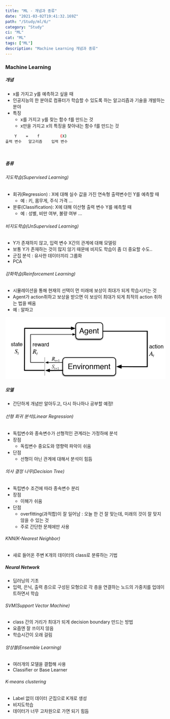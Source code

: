 ```yaml
---
title: "ML - 개념과 종류"
date: "2021-03-02T19:41:32.169Z"
path: "/Study/ml/6/"
category: "Study"
ci: "ML"
cat: "ML"
tags: ["ML"]
description: "Machine Learning 개념과 종류"
---
```




### Machine Learning

##### 개념

* x를 가지고 y를 예측하고 싶을 때
* 인공지능의 한 분야로 컴퓨터가 학습할 수 있도록 하는 알고리즘과 기술을 개발하는 분야
* 특징
  * x를 가지고 y를 찾는 함수 f를 만드는 것
  * x만을 가지고 x의 특징을 찾아내는 함수 f를 만드는 것

```sh
    Y 	 = 	  f			(X)
출력 변수	알고리즘	입력 변수
```



<br />

##### 종류

###### 지도학습(Supervised Learning)

* 회귀(Regression) : X에 대해 실수 값을 가진 연속형 출력변수인 Y를 예측할 때
  * 예 : 키, 몸무게, 주식 가격 ...
* 분류(Classification): X에 대해 이산형 출력 변수 Y를 예측할 때
  * 예 : 성별, 비만 여부,  불량 여부 ...



###### 비지도학습(UnSupervised Learning)

* Y가 존재하지 않고, 입력 변수 X간의 관계에 대해 모델링
* 보통 Y가 존재하는 것이 많지 않기 때문에 비지도 학습이 좀 더 중요할 수도..
* 군집 분석 : 유사한 데이터끼리 그룹화
* PCA



###### 강화학습(Reinforcement Learning)

* 시뮬레이션을 통해 현재의 선택이 먼 미래에 보상이 최대가 되게 학습시키는 것
* Agent가 action취하고 보상을 받으면 이 보상이 최대가 되게 최적의 action 취하는 법을 배움
* 예 : 알파고

![](img/6-1.png)





##### 모델

* 간단하게 개념만 알아두고, 다시 하나하나 공부할 예정!

###### 선형 회귀 분석(Linear Regression)

* 독립변수와 종속변수가 선형적인 관계라는 가정하에 분석
* 장점
  * 독립변수 중요도와 영향력 파악이 쉬움
* 단점
  * 선형이 아닌 관계에 대해서 분석이 힘듬



###### 의사 결정 나무(Decision Tree)

* 독립변수 조건에 따라 종속변수 분리
* 장점
  * 이해가 쉬움
* 단점
  * overfitting(과적합)이 잘 일어남 : 오늘 한 건 잘 맞는데, 미래의 것이 잘 맞지 않을 수 있는 것
  * 주로 간단한 문제에만 사용



###### KNN(K-Nearest Neighbor)

* 새로 들어온 주변 K개의 데이터의 class로 분류하는 기법



##### Neural Network

* 딥러닝의 기초
* 입력, 은닉, 출력 층으로 구성된 모형으로 각 층을 연결하는 노드의 가중치를 업데이트하면서 학습



###### SVM(Support Vector Machine)

* class 간의 거리가 최대가 되게 decision boundary 만드는 방법
* 요즘엔 잘 쓰이지 않음
* 학습시간이 오래 걸림



###### 앙상블(Ensemble Learning)

* 여러개의 모델을 결합해 사용
* Classifier or Base Learner



###### K-means clustering

* Label 없이 데이터 군집으로 K개로 생성
* 비지도학습
* 데이터가 너무 고차원으로 가면 되기 힘듬